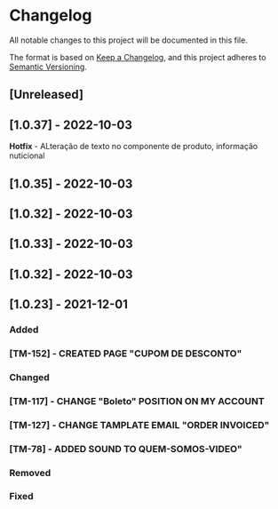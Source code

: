 # Changelog
All notable changes to this project will be documented in this file.

The format is based on [Keep a Changelog](https://keepachangelog.com/en/1.0.0/),
and this project adheres to [Semantic Versioning](https://semver.org/spec/v2.0.0.html).

## [Unreleased]

## [1.0.37] - 2022-10-03
**Hotfix** - ALteração de texto no componente de produto, informação nuticional

## [1.0.35] - 2022-10-03

## [1.0.32] - 2022-10-03

## [1.0.33] - 2022-10-03

## [1.0.32] - 2022-10-03
## [1.0.23] - 2021-12-01

### Added
### [TM-152] - CREATED PAGE "CUPOM DE DESCONTO" 

### Changed
### [TM-117] - CHANGE "Boleto" POSITION ON MY ACCOUNT
### [TM-127] - CHANGE TAMPLATE EMAIL "ORDER INVOICED" 
### [TM-78] - ADDED SOUND TO QUEM-SOMOS-VIDEO" 

### Removed

### Fixed